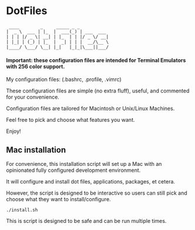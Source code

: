 DotFiles
========

```
 ____        _     _____ _ _
|  _ \  ___ | |_  |  ___(_) | ___  ___
| | | |/ _ \| __| | |_  | | |/ _ \/ __|
| |_| | (_) | |_  |  _| | | |  __/\__ \
|____/ \___/ \__| |_|   |_|_|\___||___/
```

#### Important: these configuration files are intended for Terminal Emulators with 256 color support. ####

My configuration files: (.bashrc, .profile, .vimrc)

These configuration files are simple (no extra fluff), useful, and commented for your convenience.  

Configuration files are tailored for Macintosh or Unix/Linux Machines.

Feel free to pick and choose what features you want.

Enjoy!

## Mac installation

For convenience, this installation script will set up a Mac with an opinionated fully configured development environment.

It will configure and install dot files, applications, packages, et cetera.

However, the script is designed to be interactive so users can still pick and choose what they want
to install/configure.

```
./install.sh
```

This is script is designed to be safe and can be run multiple times.
